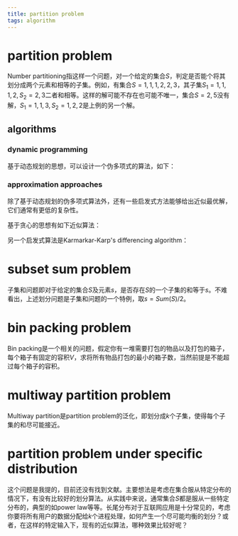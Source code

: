 ```yaml
---
title: partition problem
tags: algorithm
---
```


# partition problem

Number partitioning指这样一个问题，对一个给定的集合$S$，判定是否能个将其划分成两个元素和相等的子集。例如，有集合$S={1,1,1,2,2,3}$，其子集$S_1={1,1,1,2}, S_2={2,3}$二者和相等。这样的解可能不存在也可能不唯一，集合$S={2,5}$没有解，$S_1={1,1,3}, S_2={1,2,2}$是上例的另一个解。

## algorithms

### dynamic programming

基于动态规划的思想，可以设计一个伪多项式的算法，如下：


### approximation approaches

除了基于动态规划的伪多项式算法外，还有一些启发式方法能够给出近似最优解，它们通常有更低的复杂性。

基于贪心的思想有如下近似算法：


另一个启发式算法是Karmarkar-Karp's differencing algorithm：

# subset sum problem

子集和问题即对于给定的集合$S$及元素$s$，是否存在$S$的一个子集的和等于$s$。不难看出，上述划分问题是子集和问题的一个特例，取$s=Sum(S)/2$。

# bin packing problem

Bin packing是一个相关的问题，假定你有一堆需要打包的物品以及打包的箱子，每个箱子有固定的容积$V$，求将所有物品打包的最小的箱子数，当然前提是不能超过每个箱子的容积。

# multiway partition problem

Multiway partition是partition problem的泛化，即划分成$k$个子集，使得每个子集的和尽可能接近。

# partition problem under specific distribution

这个问题是我提的，目前还没有找到文献。主要想法是考虑在集合服从特定分布的情况下，有没有比较好的划分算法。从实践中来说，通常集合$S$都是服从一些特定分布的，典型的如power law等等。长尾分布对于互联网应用是十分常见的，考虑你要将所有用户的数据分配给$k$个进程处理，如何产生一个尽可能均衡的划分？或者，在这样的特定输入下，现有的近似算法，哪种效果比较好呢？
